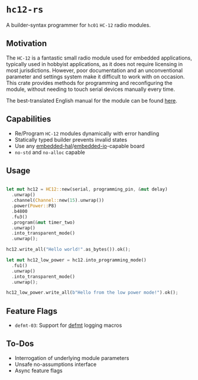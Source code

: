 # `hc12-rs`

A builder-syntax programmer for `hc01` `HC-12` radio modules.

## Motivation

The `HC-12` is a fantastic small radio module used for embedded applications,
typically used in hobbyist applications, as it does not require licensing in
most jurisdictions. However, poor documentation and an unconventional parameter
and settings system make it difficult to work with on occasion. This crate provides
methods for programming and reconfiguring the module, without needing to touch serial
devices manually every time.

The best-translated English manual for the module can be found [here](https://github.com/robert-rozee/HC-12-user-manual---reformatted/blob/master/HC-12%20v2.3C.pdf).

## Capabilities

- Re/Program `HC-12` modules dynamically with error handling
- Statically typed builder prevents invalid states
- Use any [embedded-hal](https://crates.io/crates/embedded-hal)/[embedded-io](https://crates.io/crates/embedded-io)-capable board
- `no-std` and `no-alloc` capable

## Usage

```rust

let mut hc12 = HC12::new(serial, programming_pin, &mut delay)
  .unwrap()
  .channel(Channel::new(15).unwrap())
  .power(Power::P8)
  .b4800
  .fu3()
  .program(&mut timer_two)
  .unwrap()
  .into_transparent_mode()
  .unwrap();

hc12.write_all("Hello world!".as_bytes()).ok();

let mut hc12_low_power = hc12.into_programming_mode()
  .fu1()
  .unwrap()
  .into_transparent_mode()
  .unwrap();

hc12_low_power.write_all(b"Hello from the low power mode!").ok();
```

## Feature Flags

- `defmt-03`: Support for [defmt](https://crates.io/crates/defmt) logging macros

## To-Dos

- Interrogation of underlying module parameters
- Unsafe no-assumptions interface
- Async feature flags
